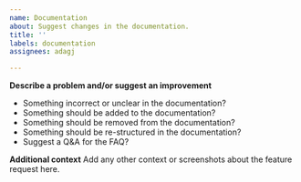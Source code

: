 ```yaml
---
name: Documentation
about: Suggest changes in the documentation.
title: ''
labels: documentation
assignees: adagj

---
```


**Describe a problem and/or suggest an improvement**
 - Something incorrect or unclear in the documentation?
 - Something should be added to the documentation?
 - Something should be removed from the documentation?
 - Something should be re-structured in the documentation?
 - Suggest a Q&A for the FAQ?

**Additional context**
Add any other context or screenshots about the feature request here.
